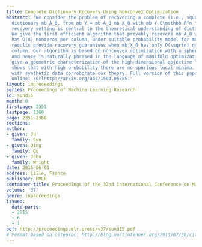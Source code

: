```yaml
---
title: Complete Dictionary Recovery Using Nonconvex Optimization
abstract: 'We consider the problem of recovering a complete (i.e., square and invertible)
  dictionary mb A_0, from mb Y = mb A_0 mb X_0 with mb Y ∈\mathbb R^n \times p. This
  recovery setting is central to the theoretical understanding of dictionary learning.
  We give the first efficient algorithm that provably recovers mb A_0 when mb X_0
  has O(n) nonzeros per column, under suitable probability model for mb X_0. Prior
  results provide recovery guarantees when mb X_0 has only O(\sqrtn) nonzeros per
  column. Our algorithm is based on nonconvex optimization with a spherical constraint,
  and hence is naturally phrased in the language of manifold optimization. Our proofs
  give a geometric characterization of the high-dimensional objective landscape, which
  shows that with high probability there are no spurious local minima. Experiments
  with synthetic data corroborate our theory. Full version of this paper is available
  online: \urlhttp://arxiv.org/abs/1504.06785.'
layout: inproceedings
series: Proceedings of Machine Learning Research
id: sund15
month: 0
firstpage: 2351
lastpage: 2360
page: 2351-2360
sections: 
author:
- given: Ju
  family: Sun
- given: Qing
  family: Qu
- given: John
  family: Wright
date: 2015-06-01
address: Lille, France
publisher: PMLR
container-title: Proceedings of the 32nd International Conference on Machine Learning
volume: '37'
genre: inproceedings
issued:
  date-parts:
  - 2015
  - 6
  - 1
pdf: http://proceedings.mlr.press/v37/sund15.pdf
# Format based on citeproc: http://blog.martinfenner.org/2013/07/30/citeproc-yaml-for-bibliographies/
---
```

